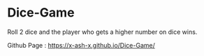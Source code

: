 # Dice-Game
Roll 2 dice and the player who gets a higher number on dice wins. 

Github Page : https://x-ash-x.github.io/Dice-Game/
